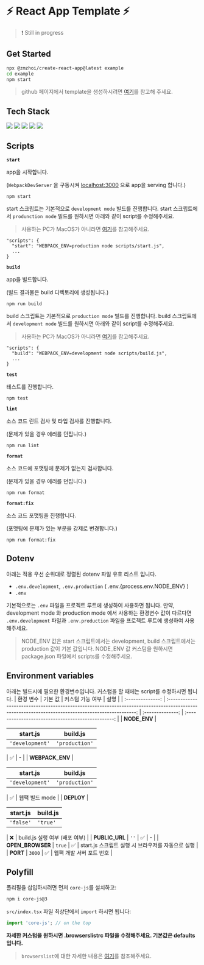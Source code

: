 # ⚡️ React App Template ⚡️

> ❗️ Still in progress

## Get Started

```sh
npx @zmzhoi/create-react-app@latest example
cd example
npm start
```

> github 페이지에서 template을 생성하시려면 [여기](https://docs.github.com/en/repositories/creating-and-managing-repositories/creating-a-repository-from-a-template#creating-a-repository-from-a-template)를 참고해 주세요.

## Tech Stack

<img src="https://img.shields.io/badge/React-v18-brightgreen?style=flat-square&logo=react&logoColor=61DAFB"/>

<img src="https://img.shields.io/badge/Webpack-v5-brightgreen?style=flat-square&logo=Webpack&logoColor=61DAFB"/>

<img src="https://img.shields.io/badge/WebpackDevServer-v4-brightgreen?style=flat-square&logo=Webpack&logoColor=61DAFB"/>

<img src="https://img.shields.io/badge/Babel-v7-brightgreen?style=flat-square&logo=babel&logoColor=yellow"/>

<img src="https://img.shields.io/badge/Eslint-v8-brightgreen?style=flat-square&logo=eslint&logoColor=blueviolet"/>

## Scripts

**`start`**

app을 시작합니다.

(`WebpackDevServer` 을 구동시켜 [localhost:3000](localhost:3000) 으로 app을 serving 합니다.)

```
npm start
```

start 스크립트는 기본적으로 `development mode` 빌드를 진행합니다. start 스크립트에서 `produnction mode` 빌드를 원하시면 아래와 같이 script를 수정해주세요.

> 사용하는 PC가 MacOS가 아니라면 [여기](https://github.com/kentcdodds/cross-env)를 참고해주세요.

```
"scripts": {
  "start": "WEBPACK_ENV=production node scripts/start.js",
  ...
}
```

**`build`**

app을 빌드합니다.

(빌드 결과물은 build 디렉토리에 생성됩니다.)

```
npm run build
```

build 스크립트는 기본적으로 `production mode` 빌드를 진행합니다. build 스크립트에서 `development mode` 빌드를 원하시면 아래와 같이 script를 수정해주세요.

> 사용하는 PC가 MacOS가 아니라면 [여기](https://github.com/kentcdodds/cross-env)를 참고해주세요.

```
"scripts": {
  "build": "WEBPACK_ENV=development node scripts/build.js",
  ...
}
```

**`test`**

테스트를 진행합니다.

```
npm test
```

**`lint`**

소스 코드 린트 검사 및 타입 검사를 진행합니다.

(문제가 있을 경우 에러를 던집니다.)

```
npm run lint
```

**`format`**

소스 코드에 포맷팅에 문제가 없는지 검사합니다.

(문제가 있을 경우 에러를 던집니다.)

```
npm run format
```

**`format:fix`**

소스 코드 포맷팅을 진행합니다.

(포맷팅에 문제가 있는 부분을 강제로 변경합니다.)

```
npm run format:fix
```

## Dotenv

아래는 적용 우선 순위대로 정렬된 dotenv 파일 유효 리스트 입니다.

- `.env.development`, `.env.production` ( .env.{process.env.NODE_ENV} )
- `.env`

기본적으로는 `.env` 파일을 프로젝트 루트에 생성하여 사용하면 됩니다. 만약, development mode 와 production mode 에서 사용하는 환경변수 값이 다르다면 `.env.development` 파일과 `.env.production` 파일을 프로젝트 루트에 생성하여 사용해주세요.

> NODE_ENV 값은 start 스크립트에서는 development, build 스크립트에서는 production 값이 기본 값입니다. NODE_ENV 값 커스텀을 원하시면 package.json 파일에서 scripts를 수정해주세요.

## Environment variables

아래는 빌드시에 필요한 환경변수입니다. 커스텀을 할 때에는 script를 수정하시면 됩니다.
| 환경 변수 | 기본 값 | 커스텀 가능 여부 | 설명 |
| :--------------: | :-----------------------------------------------------------------------------------------------------------------------------------------------: | :--------------: | :------------------------------------------------: |
| **NODE_ENV** | <table><thead><tr><th>start.js</th><th>build.js</th></tr></thead><tbody><tr><td>`'development'`</td><td>`'production'`</td></tr></tbody> </table> | ✅ | - |
| **WEBPACK_ENV** | <table><thead><tr><th>start.js</th><th>build.js</th></tr></thead><tbody><tr><td>`'development'`</td><td>`'production'`</td></tr></tbody> </table> | ✅ | 웹팩 빌드 mode |
| **DEPLOY** | <table><thead><tr><th>start.js</th><th>build.js</th></tr></thead><tbody><tr><td>`'false'`</td><td>`'true'`</td></tr></tbody> </table> | ❌ | build.js 실행 여부 (배포 여부) |
| **PUBLIC_URL** | `''` | ✅ | - |
| **OPEN_BROWSER** | `true` | ✅ | start.js 스크립트 실행 시 브라우저를 자동으로 실행 |
| **PORT** | `3000` | ✅ | 웹팩 개발 서버 포트 번호 |

## Polyfill

폴리필을 삽입하시려면 먼저 `core-js`를 설치하고:

```sh
npm i core-js@3
```

`src/index.tsx` 파일 최상단에서 `import` 하시면 됩니다:

```javascript
import 'core-js'; // on the top
```

**자세한 커스텀을 원하시면 .browserslistrc 파일을 수정해주세요. 기본값은 defaults 입니다.**

> `browserslist`에 대한 자세한 내용은
> <a href="https://github.com/browserslist/browserslist#readme" target="_blank">여기</a>를 참조해주세요.
